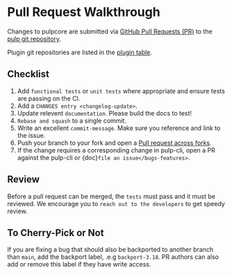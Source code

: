 # Pull Request Walkthrough

Changes to pulpcore are submitted via
[GitHub Pull Requests (PR)](https://help.github.com/articles/about-pull-requests/) to the
[pulp git repository](https://github.com/pulp/pulpcore).

Plugin git repositories are listed in the [plugin table](site:help/#quick-links-wip).

## Checklist

1. Add `functional tests` or `unit tests` where appropriate and ensure tests
   are passing on the CI.
2. Add a `CHANGES entry <changelog-update>`.
3. Update relevent `documentation`. Please build the docs to test!
4. `Rebase and squash` to a single commit.
5. Write an excellent `commit-message`. Make sure you reference and link to the issue.
6. Push your branch to your fork and open a [Pull request across forks](https://help.github.com/articles/creating-a-pull-request-from-a-fork/).
7. If the change requires a corresponding change in pulp-cli, open a PR against the pulp-cli or
   {doc}`file an issue</bugs-features>`.

## Review

Before a pull request can be merged, the `tests` must pass and it must
be reviewed. We encourage you to `reach out to the developers` to get speedy review.

## To Cherry-Pick or Not

If you are fixing a bug that should also be backported to another branch than `main`, add the
backport label, .e.g `backport-3.18`. PR authors can also add or remove this label if they have
write access.

